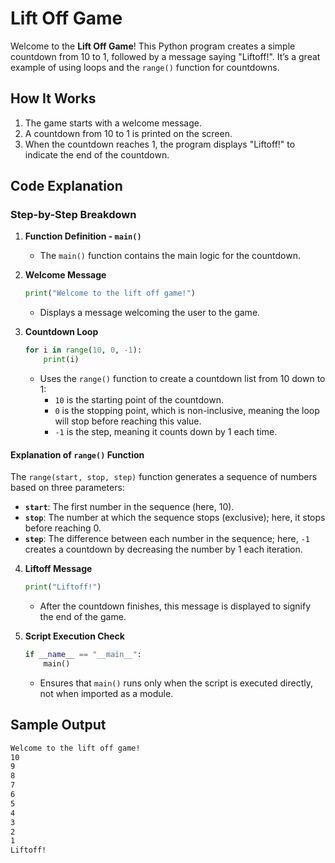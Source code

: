 

# Lift Off Game

Welcome to the **Lift Off Game**! This Python program creates a simple countdown from 10 to 1, followed by a message saying "Liftoff!". It’s a great example of using loops and the `range()` function for countdowns.

## How It Works

1. The game starts with a welcome message.
2. A countdown from 10 to 1 is printed on the screen.
3. When the countdown reaches 1, the program displays "Liftoff!" to indicate the end of the countdown.

## Code Explanation

### Step-by-Step Breakdown

1. **Function Definition - `main()`**

   - The `main()` function contains the main logic for the countdown.

2. **Welcome Message**

   ```python
   print("Welcome to the lift off game!")
   ```

   - Displays a message welcoming the user to the game.

3. **Countdown Loop**
   ```python
   for i in range(10, 0, -1):
       print(i)
   ```
   - Uses the `range()` function to create a countdown list from 10 down to 1:
     - `10` is the starting point of the countdown.
     - `0` is the stopping point, which is non-inclusive, meaning the loop will stop before reaching this value.
     - `-1` is the step, meaning it counts down by 1 each time.

#### Explanation of `range()` Function

The `range(start, stop, step)` function generates a sequence of numbers based on three parameters:

- **`start`**: The first number in the sequence (here, 10).
- **`stop`**: The number at which the sequence stops (exclusive); here, it stops before reaching 0.
- **`step`**: The difference between each number in the sequence; here, `-1` creates a countdown by decreasing the number by 1 each iteration.

4. **Liftoff Message**

   ```python
   print("Liftoff!")
   ```

   - After the countdown finishes, this message is displayed to signify the end of the game.

5. **Script Execution Check**
   ```python
   if __name__ == "__main__":
       main()
   ```
   - Ensures that `main()` runs only when the script is executed directly, not when imported as a module.

## Sample Output

```bash
Welcome to the lift off game!
10
9
8
7
6
5
4
3
2
1
Liftoff!
```
